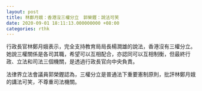 ```yaml
---
layout: post
title: 林鄭月娥：香港沒三權分立　郭榮鏗：說法可笑
date: 2020-09-01 18:11:13.000000000 +08:00
categories: rthk
---
```


行政長官林鄭月娥表示，完全支持教育局局長楊潤雄的說法，香港沒有三權分立。她說三權關係是各司其職，希望可以互相配合，亦認同可以互相制衡，但最終行政、立法和司法三個機關，是透過行政長官向中央負責。

法律界立法會議員郭榮鏗認為，三權分立是普通法下重要憲制原則，批評林鄭月娥的講法可笑，不尊重司法機關。
